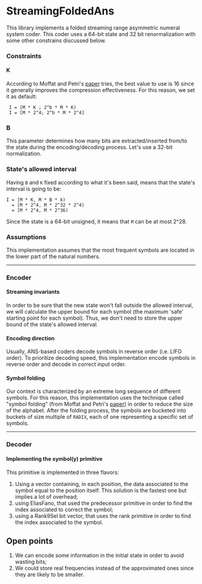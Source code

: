 # StreamingFoldedAns
This library implements a folded streaming range asymmetric numeral system coder. This coder uses a 64-bit state 
and 32 bit renormalization with some other constrains discussed below.

### Constraints
#### K
According to Moffat and Petri's [paper](https://dl.acm.org/doi/10.1145/3397175) tries, the best value to use is 16 since it generally improves the compression
effectiveness. For this reason, we set it as default:
```text
 I = [M * K ; 2^b * M * K)
 I = [M * 2^4; 2^b * M * 2^4]
```

### B
This parameter determines how many bits are extracted/inserted from/to the state during the encoding/decoding process. Let's
use a 32-bit normalization.

### State's allowed interval
Having `B` and `K` fixed according to what it's been said, means that the state's interval is going to be:
```
I = [M * K, M * B * k)
  = [M * 2^4, M * 2^32 * 2^4)
  = [M * 2^4, M * 2^36)
```
Since the state is a 64-bit unsigned, it means that `M` can be at most 2^28. 

### Assumptions
This implementation assumes that the most frequent symbols are located in the lower part of the natural numbers.

---
### Encoder
#### Streaming invariants
In order to be sure that the new state won't fall outside the allowed interval, we will calculate
the upper bound for each symbol (the maximum 'safe' starting point for each symbol). Thus, we
don't need to store the upper bound of the state's allowed interval.
#### Encoding direction
Usually, ANS-based coders decode symbols in reverse order (i.e. LIFO order). To prioritize decoding speed, this implementation 
encode symbols in reverse order and decode in correct input order.

#### Symbol folding
Our context is characterized by an extreme long sequence of different symbols. For this reason, this implementation uses the
technique called "symbol folding" (from Moffat and Petri's [paper](https://dl.acm.org/doi/10.1145/3397175)) in order to reduce the size of the alphabet. 
After the folding process, the symbols are bucketed into buckets of size multiple of `RADIX`, each of one representing 
a specific set of symbols.
 

---
### Decoder
#### Implementing the symbol(y) primitive
This primitive is implemented in three flavors:
1. Using a vector containing, in each position, the data associated to the symbol equal to the position itself. This solution 
   is the fastest one but implies a lot of overhead;
2. using EliasFano, that used the predecessor primitive in order to find the index associated to correct the symbol;
3. using a Rank9Sel bit vector, that uses the rank primitive in order to find the index associated to the symbol.


## Open points
1. We can encode some information in the initial state in order to avoid wasting bits;
2. We could store real frequencies instead of the approximated ones since they are likely to be smaller.

   